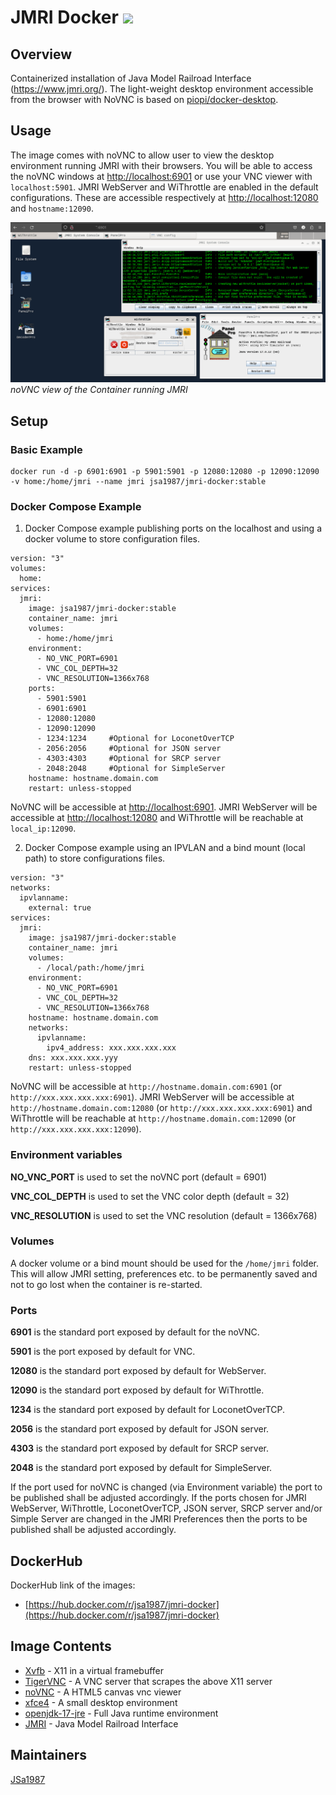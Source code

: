 # JMRI Docker ![](https://img.shields.io/docker/pulls/jsa1987/jmri-docker.svg?maxAge=60480)

## Overview

Containerized installation of Java Model Railroad Interface (https://www.jmri.org/). The light-weight desktop environment accessible from the browser with NoVNC is based on [piopi/docker-desktop](https://github.com/piopi/docker-desktop).

## Usage

The image comes with noVNC to allow user to view the desktop environment running JMRI with their browsers. You will be able to access the noVNC windows at [http://localhost:6901](http://localhost:6901) or use your VNC viewer with `localhost:5901`.
JMRI WebServer and WiThrottle are enabled in the default configurations. These are accessible respectively at [http://localhost:12080](http://localhost:12080) and `hostname:12090`.

![](/screenshots/Capture.PNG)
*noVNC view of the Container running JMRI*

## Setup

### Basic Example

```Shell
docker run -d -p 6901:6901 -p 5901:5901 -p 12080:12080 -p 12090:12090 -v home:/home/jmri --name jmri jsa1987/jmri-docker:stable
```

### Docker Compose Example 
1. Docker Compose example publishing ports on the localhost and using a docker volume to store configuration files.
```
version: "3"
volumes:
  home:
services:
  jmri:
    image: jsa1987/jmri-docker:stable
    container_name: jmri
    volumes:
      - home:/home/jmri
    environment:
      - NO_VNC_PORT=6901
      - VNC_COL_DEPTH=32
      - VNC_RESOLUTION=1366x768
    ports:
      - 5901:5901
      - 6901:6901
      - 12080:12080
      - 12090:12090
      - 1234:1234     #Optional for LoconetOverTCP
      - 2056:2056     #Optional for JSON server
      - 4303:4303     #Optional for SRCP server
      - 2048:2048     #Optional for SimpleServer
    hostname: hostname.domain.com
    restart: unless-stopped
```
NoVNC will be accessible at [http://localhost:6901](http://localhost:6901). JMRI WebServer will be accessible at [http://localhost:12080](http://localhost:12080) and WiThrottle will be reachable at `local_ip:12090`.

2. Docker Compose example using an IPVLAN and a bind mount (local path) to store configurations files.
```
version: "3"
networks:
  ipvlanname:
    external: true
services:
  jmri:
    image: jsa1987/jmri-docker:stable
    container_name: jmri
    volumes:
      - /local/path:/home/jmri
    environment:
      - NO_VNC_PORT=6901
      - VNC_COL_DEPTH=32
      - VNC_RESOLUTION=1366x768
    hostname: hostname.domain.com
    networks:
      ipvlanname:
        ipv4_address: xxx.xxx.xxx.xxx
    dns: xxx.xxx.xxx.yyy
    restart: unless-stopped
```
NoVNC will be accessible at `http://hostname.domain.com:6901` (or `http://xxx.xxx.xxx.xxx:6901`). JMRI WebServer will be accessible at `http://hostname.domain.com:12080` (or `http://xxx.xxx.xxx.xxx:6901`) and WiThrottle will be reachable at `http://hostname.domain.com:12090` (or `http://xxx.xxx.xxx.xxx:12090`).

### Environment variables

**NO_VNC_PORT** is used to set the noVNC port (default = 6901)

**VNC_COL_DEPTH** is used to set the VNC color depth (default = 32)

**VNC_RESOLUTION** is used to set the VNC resolution (default = 1366x768)

### Volumes

A docker volume or a bind mount should be used for the `/home/jmri` folder. This will allow JMRI setting, preferences etc. to be permanently saved and not to go lost when the container is re-started.

### Ports

**6901** is the standard port exposed by default for the noVNC.

**5901** is the port exposed by default for VNC.

**12080** is the standard port exposed by default for WebServer.

**12090** is the standard port exposed by default for WiThrottle.

**1234** is the standard port exposed by default for LoconetOverTCP.

**2056** is the standard port exposed by default for JSON server.

**4303** is the standard port exposed by default for SRCP server.

**2048** is the standard port exposed by default for SimpleServer.

If the port used for noVNC is changed (via Environment variable) the port to be published shall be adjusted accordingly.
If the ports chosen for JMRI WebServer, WiThrottle, LoconetOverTCP, JSON server, SRCP server and/or Simple Server are changed in the JMRI Preferences then the ports to be published shall be adjusted accordingly. 

## DockerHub

DockerHub link of the images:

- [https://hub.docker.com/r/jsa1987/jmri-docker](https://hub.docker.com/r/jsa1987/jmri-docker)

## Image Contents

- [Xvfb](http://www.x.org/releases/X11R7.6/doc/man/man1/Xvfb.1.xhtml) - X11 in a virtual framebuffer
- [TigerVNC](https://github.com/TigerVNC/tigervnc) - A VNC server that scrapes the above X11 server
- [noVNC](https://github.com/novnc/noVNC) - A HTML5 canvas vnc viewer
- [xfce4](https://www.xfce.org/) - A small desktop environment
- [openjdk-17-jre](https://packages.debian.org/sid/openjdk-17-jre) - Full Java runtime environment
- [JMRI](https://www.jmri.org/) - Java Model Railroad Interface

## Maintainers

[JSa1987](https://github.com/JSa1987)
